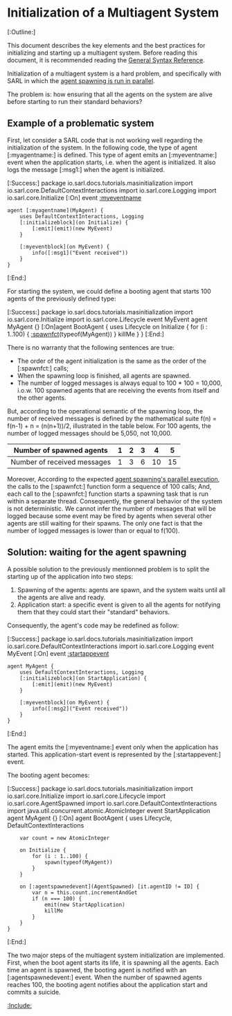 # Initialization of a Multiagent System

[:Outline:]

This document describes the key elements and the best practices for initializing and starting up a multiagent system.
Before reading this document, it is recommended reading
the [General Syntax Reference](../reference/GeneralSyntax.md).

Initialization of a multiagent system is a hard problem, and specifically with SARL in which the
[agent spawning is run in parallel](./ParallelExecution.md).

The problem is: how ensuring that all the agents on the system are alive before starting to run their
standard behaviors?

## Example of a problematic system

First, let consider a SARL code that is not working well regarding the initialization of the system.
In the following code, the type of agent [:myagentname:] is defined.
This type of agent emits an [:myeventname:] event when the application starts, i.e. when the agent is initialized.
It also logs the message [:msg1:] when the agent is initialized.

[:Success:]
	package io.sarl.docs.tutorials.masinitialization
	import io.sarl.core.DefaultContextInteractions
	import io.sarl.core.Logging
	import io.sarl.core.Initialize
	[:On]
	event [:myeventname](MyEvent)

	agent [:myagentname](MyAgent) {
		uses DefaultContextInteractions, Logging
		[:initializeblock](on Initialize) {
			[:emit](emit)(new MyEvent)
		}

		[:myeventblock](on MyEvent) {
			info([:msg1]("Event received"))
		}
	}
[:End:]


For starting the system, we could define a booting agent that starts 100 agents of the previously defined type:

[:Success:]
	package io.sarl.docs.tutorials.masinitialization
	import io.sarl.core.Initialize
	import io.sarl.core.Lifecycle
	event MyEvent
	agent MyAgent {}
	[:On]agent BootAgent {
		uses Lifecycle
		on Initialize {
			for (i : 1..100) {
				[:spawnfct](spawn)(typeof(MyAgent))
			}
			killMe
		}
	}
[:End:]

There is no warranty that the following sentences are true:
* The order of the agent initialization is the same as the order of the [:spawnfct:] calls;
* When the spawning loop is finished, all agents are spawned.
* The number of logged messages is always equal to 100 * 100 = 10,000, i.o.w. 100 spawned agents that are receiving the events from itself and the other agents.

But, according to the operational semantic of the spawning loop, the number of received messages
is defined by the mathematical suite f(n) = f(n-1) + n = (n(n+1))/2, illustrated in the table below.
For 100 agents, the number of logged messages should be 5,050, not 10,000.


| Number of spawned agents    | 1 | 2 | 3 | 4  | 5  |
|-----------------------------|---|---|---|----|----|
| Number of received messages | 1 | 3 | 6 | 10 | 15 |


Moreover, According to the expected [agent spawning's parallel execution](./ParallelExecution.md), the calls to the
[:spawnfct:] function form a sequence of 100 calls; And, each call to the [:spawnfct:] function starts a spawning task that is run within a separate thread.
Consequently, the general behavior of the system is not deterministic.
We cannot infer the number of messages that will be logged because some event may be fired by agents when several
other agents are still waiting for their spawns. The only one fact is that the number of logged messages is lower than or equal to f(100).

## Solution: waiting for the agent spawning

A possible solution to the previously mentionned problem is to split the starting up of the application into two steps:
1. Spawning of the agents: agents are spawn, and the system waits until all the agents are alive and ready.
2. Application start: a specific event is given to all the agents for notifying them that they could start their "standard" behaviors.

Consequently, the agent's code may be redefined as follow:

[:Success:]
	package io.sarl.docs.tutorials.masinitialization
	import io.sarl.core.DefaultContextInteractions
	import io.sarl.core.Logging
	event MyEvent
	[:On]
	event [:startappevent](StartApplication)

	agent MyAgent {
		uses DefaultContextInteractions, Logging
		[:initializeblock](on StartApplication) {
			[:emit](emit)(new MyEvent)
		}

		[:myeventblock](on MyEvent) {
			info([:msg2]("Event received"))
		}
	}
[:End:]

		
The agent emits the [:myeventname:] event only when the application has started.
This application-start event is represented by the [:startappevent:] event.

The booting agent becomes:

[:Success:]
	package io.sarl.docs.tutorials.masinitialization
	import io.sarl.core.Initialize
	import io.sarl.core.Lifecycle
	import io.sarl.core.AgentSpawned
	import io.sarl.core.DefaultContextInteractions
	import java.util.concurrent.atomic.AtomicInteger
	event StartApplication
	agent MyAgent {}
	[:On]
	agent BootAgent {
		uses Lifecycle, DefaultContextInteractions
		
		var count = new AtomicInteger
		
		on Initialize {
			for (i : 1..100) {
				spawn(typeof(MyAgent))
			}
		}
		
		on [:agentspawnedevent](AgentSpawned) [it.agentID != ID] {
			var n = this.count.incrementAndGet
			if (n === 100) {
				emit(new StartApplication)
				killMe
			}
		}
	}
[:End:]


The two major steps of the multiagent system initialization are implemented.
First, when the boot agent starts its life, it is spawning all the agents.
Each time an agent is spawned, the booting agent is notified with an [:agentspawnedevent:] event.
When the number of spawned agents reaches 100, the booting agent notifies about the application start
and commits a suicide.


[:Include:](../legal.inc)
